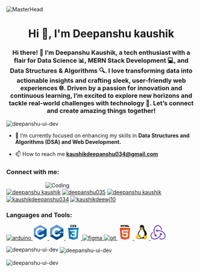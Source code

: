 ![MasterHead](https://user-images.githubusercontent.com/90236635/232446433-d5540fa2-fe28-4bb8-b929-cdb51fe61336.gif)


<h1 align="center">Hi 👋, I'm Deepanshu kaushik</h1>
<h3 align="center">Hi there! 👋 I’m Deepanshu Kaushik, a tech enthusiast with a flair for Data Science 📊, MERN Stack Development 💻, and Data Structures & Algorithms 🔍. I love transforming data into actionable insights and crafting sleek, user-friendly web experiences 🌐. Driven by a passion for innovation and continuous learning, I’m excited to explore new horizons and tackle real-world challenges with technology 🚀. Let’s connect and create amazing things together!</h3>

<p align="left"> <img src="https://komarev.com/ghpvc/?username=deepanshu-ui-dev&label=Profile%20views&color=0e75b6&style=flat" alt="deepanshu-ui-dev" /> </p>

- 🌱 I’m currently focused on enhancing my skills in **Data Structures and Algorithms (DSA) and Web Development.**

- 📫 How to reach me **kaushikdeepanshu034@gmail.com**

<h3 align="left">Connect with me:</h3>
<img align="right" alt="Coding" width="400" src="https://media.licdn.com/dms/image/C4E12AQHhfpP2slLoXw/article-cover_image-shrink_600_2000/0/1578791251071?e=2147483647&v=beta&t=z0mDGgtn6FZAR_FAWN0lu2QP80ugvAfOnWcJ3acz7Rk">
<p align="left">
<a href="https://linkedin.com/in/deepanshu kaushik" target="blank"><img align="center" src="https://raw.githubusercontent.com/rahuldkjain/github-profile-readme-generator/master/src/images/icons/Social/linked-in-alt.svg" alt="deepanshu kaushik" height="30" width="40" /></a>
<a href="https://www.codechef.com/users/deepanshu035" target="blank"><img align="center" src="https://cdn.jsdelivr.net/npm/simple-icons@3.1.0/icons/codechef.svg" alt="deepanshu035" height="30" width="40" /></a>
<a href="https://www.hackerrank.com/2023B1541216" target="blank"><img align="center" src="https://raw.githubusercontent.com/rahuldkjain/github-profile-readme-generator/master/src/images/icons/Social/hackerrank.svg" alt="deepanshu kaushik" height="30" width="40" /></a>
<a href="https://www.leetcode.com/iDcHhFOeFb" target="blank"><img align="center" src="https://raw.githubusercontent.com/rahuldkjain/github-profile-readme-generator/master/src/images/icons/Social/leet-code.svg" alt="kaushikdeepanshu034" height="30" width="40" /></a>
<a href="https://auth.geeksforgeeks.org/user/deepanshukkxx7" target="blank"><img align="center" src="https://raw.githubusercontent.com/rahuldkjain/github-profile-readme-generator/master/src/images/icons/Social/geeks-for-geeks.svg" alt="kaushikdeewj10" height="30" width="40" /></a>
</p>

<h3 align="left">Languages and Tools:</h3>
<p align="left"> <a href="https://www.arduino.cc/" target="_blank" rel="noreferrer"> <img src="https://cdn.worldvectorlogo.com/logos/arduino-1.svg" alt="arduino" width="40" height="40"/> </a> <a href="https://www.cprogramming.com/" target="_blank" rel="noreferrer"> <img src="https://raw.githubusercontent.com/devicons/devicon/master/icons/c/c-original.svg" alt="c" width="40" height="40"/> </a> <a href="https://www.w3schools.com/cpp/" target="_blank" rel="noreferrer"> <img src="https://raw.githubusercontent.com/devicons/devicon/master/icons/cplusplus/cplusplus-original.svg" alt="cplusplus" width="40" height="40"/> </a> <a href="https://www.w3schools.com/css/" target="_blank" rel="noreferrer"> <img src="https://raw.githubusercontent.com/devicons/devicon/master/icons/css3/css3-original-wordmark.svg" alt="css3" width="40" height="40"/> </a> <a href="https://www.figma.com/" target="_blank" rel="noreferrer"> <img src="https://www.vectorlogo.zone/logos/figma/figma-icon.svg" alt="figma" width="40" height="40"/> </a> <a href="https://git-scm.com/" target="_blank" rel="noreferrer"> <img src="https://www.vectorlogo.zone/logos/git-scm/git-scm-icon.svg" alt="git" width="40" height="40"/> </a> <a href="https://www.w3.org/html/" target="_blank" rel="noreferrer"> <img src="https://raw.githubusercontent.com/devicons/devicon/master/icons/html5/html5-original-wordmark.svg" alt="html5" width="40" height="40"/> </a> <a href="https://www.linux.org/" target="_blank" rel="noreferrer"> <img src="https://raw.githubusercontent.com/devicons/devicon/master/icons/linux/linux-original.svg" alt="linux" width="40" height="40"/> </a> <a href="https://redux.js.org" target="_blank" rel="noreferrer"> <img src="https://raw.githubusercontent.com/devicons/devicon/master/icons/redux/redux-original.svg" alt="redux" width="40" height="40"/> </a> </p>

<p><img align="left" src="https://github-readme-stats.vercel.app/api/top-langs?username=deepanshu-ui-dev&show_icons=true&locale=en&layout=compact" alt="deepanshu-ui-dev" /></p>

<p>&nbsp;<img align="center" src="https://github-readme-stats.vercel.app/api?username=deepanshu-ui-dev&show_icons=true&locale=en" alt="deepanshu-ui-dev" /></p>

<p><img align="center" src="https://github-readme-streak-stats.herokuapp.com/?user=deepanshu-ui-dev&" alt="deepanshu-ui-dev" /></p>
